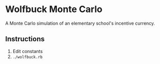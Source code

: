 # Wolfbuck Monte Carlo

A Monte Carlo simulation of an elementary school's incentive currency.

## Instructions

1. Edit constants
2. `./wolfbuck.rb`
